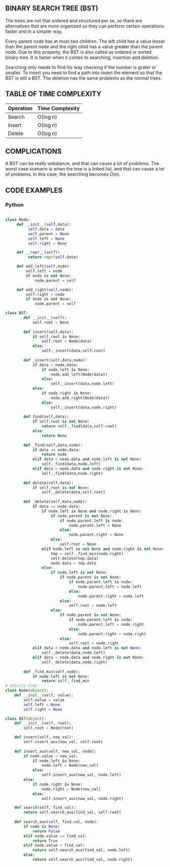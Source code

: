 ## BINARY SEARCH TREE (BST)

The trees are not that ordered and structured per se, so there are alternatives that are more organized so they can perform certain operations faster and in a simpler way. 

Every parent node has at most two children. The left child has a value lesser than the parent node and the right child has a value greater than the parent node. Due to this property, the BST is also called as ordered or sorted binary tree. It is faster when it comes to searching, insertion and deletion.

Searching only needs to find his way checking if the number is grater or smaller. To insert you need to find a path into insert the element so that the BST is still a BST. The deletion has the same problems as the normal trees. 

## TABLE OF TIME COMPLEXITY

| Operation | Time Complexity |
|-----------|-----------------|
| Search    | O(log n)        |
| Insert    | O(log n)        |
| Delete    | O(log n)        |

##  COMPLICATIONS

A BST can be really unbalance, and that can cause a lot of problems. The worst case scenario is when the tree is a linked list, and that can cause a lot of problems. In this case, the searching becomes O(n).

## CODE EXAMPLES

### Python

```python

class Node:
     def __init__(self,data):
          self.data = data
          self.parent = None
          self.left = None
          self.right = None

     def __repr__(self):
          return repr(self.data)

     def add_left(self,node):
         self.left = node
         if node is not None:
             node.parent = self

     def add_right(self,node):
         self.right = node
         if node is not None:
             node.parent = self

class BST:
        def __init__(self):
            self.root = None
    
        def insert(self,data):
            if self.root is None:
                self.root = Node(data)
            else:
                self._insert(data,self.root)
    
        def _insert(self,data,node):
            if data < node.data:
                if node.left is None:
                    node.add_left(Node(data))
                else:
                    self._insert(data,node.left)
            else:
                if node.right is None:
                    node.add_right(Node(data))
                else:
                    self._insert(data,node.right)
    
        def find(self,data):
            if self.root is not None:
                return self._find(data,self.root)
            else:
                return None
    
        def _find(self,data,node):
            if data == node.data:
                return node
            elif data < node.data and node.left is not None:
                self._find(data,node.left)
            elif data > node.data and node.right is not None:
                self._find(data,node.right)
    
        def delete(self,data):
            if self.root is not None:
                self._delete(data,self.root)
    
        def _delete(self,data,node):
            if data == node.data:
                if node.left is None and node.right is None:
                    if node.parent is not None:
                        if node.parent.left is node:
                            node.parent.left = None
                        else:
                            node.parent.right = None
                    else:
                        self.root = None
                elif node.left is not None and node.right is not None:
                    tmp = self._find_min(node.right)
                    self.delete(tmp.data)
                    node.data = tmp.data
                else:
                    if node.left is not None:
                        if node.parent is not None:
                            if node.parent.left is node:
                                node.parent.left = node.left
                            else:
                                node.parent.right = node.left
                        else:
                            self.root = node.left
                    else:
                        if node.parent is not None:
                            if node.parent.left is node:
                                node.parent.left = node.right
                            else:
                                node.parent.right = node.right
                        else:
                            self.root = node.right
            elif data < node.data and node.left is not None:
                self._delete(data,node.left)
            elif data > node.data and node.right is not None:
                self._delete(data,node.right)
    
        def _find_min(self,node):
            if node.left is not None:
                return self._find_min
# Udacity Code
class Node(object):
    def __init__(self, value):
        self.value = value
        self.left = None
        self.right = None

class BST(object):
    def __init__(self, root):
        self.root = Node(root)

    def insert(self, new_val):
        self.insert_aux(new_val, self.root)
        
    def insert_aux(self, new_val, node):
        if node.value < new_val:
            if node.left is None:
                node.left = Node(new_val)
            else:
                self.insert_aux(new_val, node.left)
        else:
            if node.right is None:
                node.right = Node(new_val)
            else:
                self.insert_aux(new_val, node.right)

    def search(self, find_val):
        return self.search_aux(find_val, self.root)
        
    def search_aux(self, find_val, node):
        if node is None:
            return False
        elif node.value == find_val:
            return True
        elif node.value < find_val:
            return self.search_aux(find_val, node.left)
        else:
            return self.search_aux(find_val, node.right)
```

